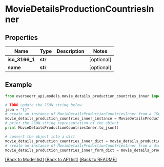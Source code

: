 # MovieDetailsProductionCountriesInner


## Properties
Name | Type | Description | Notes
------------ | ------------- | ------------- | -------------
**iso_3166_1** | **str** |  | [optional] 
**name** | **str** |  | [optional] 

## Example

```python
from overseerr_api.models.movie_details_production_countries_inner import MovieDetailsProductionCountriesInner

# TODO update the JSON string below
json = "{}"
# create an instance of MovieDetailsProductionCountriesInner from a JSON string
movie_details_production_countries_inner_instance = MovieDetailsProductionCountriesInner.from_json(json)
# print the JSON string representation of the object
print MovieDetailsProductionCountriesInner.to_json()

# convert the object into a dict
movie_details_production_countries_inner_dict = movie_details_production_countries_inner_instance.to_dict()
# create an instance of MovieDetailsProductionCountriesInner from a dict
movie_details_production_countries_inner_form_dict = movie_details_production_countries_inner.from_dict(movie_details_production_countries_inner_dict)
```
[[Back to Model list]](../README.md#documentation-for-models) [[Back to API list]](../README.md#documentation-for-api-endpoints) [[Back to README]](../README.md)


